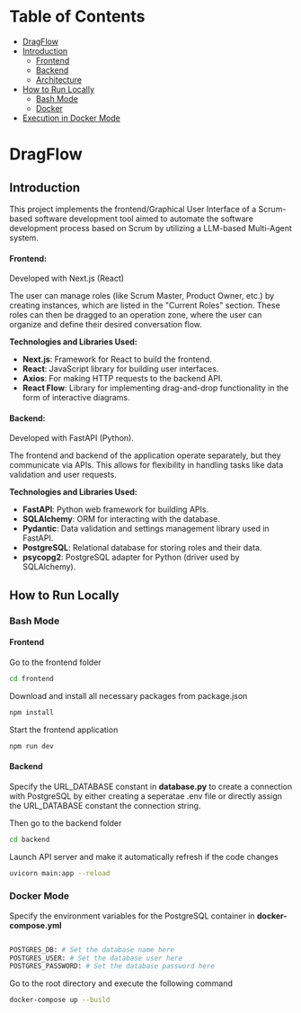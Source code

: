 # Table of Contents
- [DragFlow](#dragflow)
- [Introduction](#introduction)
  - [Frontend](#frontend)
  - [Backend](#backend)
  - [Architecture](#architecture)
- [How to Run Locally](#how-to-run-locally)
  - [Bash Mode](#frontend-1)
  - [Docker](#backend-1)
- [Execution in Docker Mode](#execution-in-docker-mode)

# DragFlow

## Introduction
This project implements the frontend/Graphical User Interface of a Scrum-based software development tool aimed to automate the software development process based on Scrum by utilizing a LLM-based Multi-Agent system.

#### Frontend:

Developed with Next.js (React)

The user can manage roles (like Scrum Master, Product Owner, etc.) by creating instances, which are listed in the "Current Roles" section. These roles can then be dragged to an operation zone, where the user can organize and define their desired conversation flow.

**Technologies and Libraries Used:**
- **Next.js**: Framework for React to build the frontend.
- **React**: JavaScript library for building user interfaces.
- **Axios**: For making HTTP requests to the backend API.
- **React Flow**: Library for implementing drag-and-drop functionality in the form of interactive diagrams.



#### Backend:

Developed with FastAPI (Python).

The frontend and backend of the application operate separately, but they communicate via APIs. This allows for flexibility in handling tasks like data validation and user requests. 

**Technologies and Libraries Used:**
- **FastAPI**: Python web framework for building APIs.
- **SQLAlchemy**: ORM for interacting with the database.
- **Pydantic**: Data validation and settings management library used in FastAPI.
- **PostgreSQL**: Relational database for storing roles and their data.
- **psycopg2**: PostgreSQL adapter for Python (driver used by SQLAlchemy).


## How to Run Locally

### Bash Mode
#### Frontend 
Go to the frontend folder
```bash
cd frontend
```
Download and install all necessary packages from package.json
```bash
npm install
```
Start the frontend application
```bash
npm run dev 
```

#### Backend 
Specify the URL_DATABASE constant in **database.py** to create a connection with PostgreSQL by either creating a seperatae .env file or directly assign the URL_DATABASE constant the connection string.

Then go to the backend folder
```bash
cd backend
```
Launch API server and make it automatically refresh if the code changes
```bash
uvicorn main:app --reload
```

### Docker Mode
Specify the environment variables for the PostgreSQL container in **docker-compose.yml**
```bash

POSTGRES_DB: # Set the database name here
POSTGRES_USER: # Set the database user here
POSTGRES_PASSWORD: # Set the database password here
```
Go to the root directory and execute the following command
```bash
docker-compose up --build        
```
